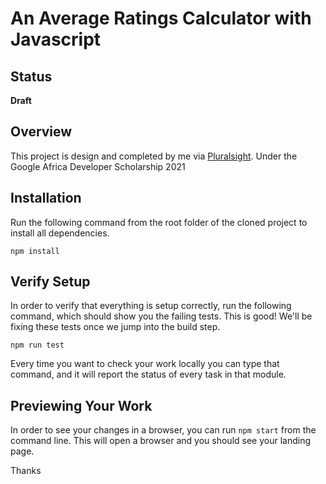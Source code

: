 # An Average Ratings Calculator with Javascript

## Status

**Draft**

## Overview

This project is design and completed by me via [Pluralsight](https://pluralsight.com). Under the Google Africa Developer Scholarship 2021

## Installation

Run the following command from the root folder of the cloned project to install all dependencies.

`npm install`

## Verify Setup

In order to verify that everything is setup correctly, run the following command, which should show you the failing tests. This is good! We'll be fixing these tests once we jump into the build step.

`npm run test`

Every time you want to check your work locally you can type that command, and it will report the status of every task in that module.


## Previewing Your Work

In order to see your changes in a browser, you can run `npm start` from the command line. This will open a browser and you should see your landing page.


Thanks 